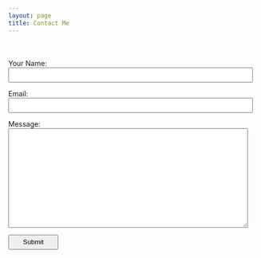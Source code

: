 ```yaml
---
layout: page
title: Contact Me
---
```


<style>
    p.hidden {
        visibility:hidden;
    }

    #Name, #Email {
        width: 490px;
        height: 30px;
        padding-left:10px;
    }

    #Message {
        height: 200px;
        width: 480px;
        padding: 10px;
    }

    #Submit {
        width: 100px;
        height: 30px;
    }
</style>

<form name="contact" netlify netlify-honeypot="bot-field">
    <p class="hidden">
        <label>Don’t fill this out if you're human: <input name="bot-field" /></label>
    </p>
    <p>
        <label>
            Your Name:<br/>
            <input type="text" id="Name" name="name" required>
        </label>   
    </p>
    <p>
        <label>
            Email:<br/>
            <input type="email" id="Email" name="name" required>
        </label>
    </p>
    <p>
        <label>
            Message:<br/>
            <textarea name="message" id="Message" required></textarea>
        </label>
    </p>
    <p>
        <div netlify-recaptcha></div>
    </p>
    <p>
        <button type="submit" id="Submit">Submit</button>
    </p>
</form>